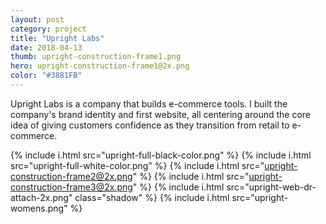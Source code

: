 ```yaml
---
layout: post
category: project
title: "Upright Labs"
date: 2018-04-13
thumb: upright-construction-frame1.png
hero: upright-construction-frame1@2x.png
color: "#3881FB"
---
```


Upright Labs is a company that builds e-commerce tools. I built the company's brand identity and first website, all centering around the core idea of giving customers confidence as they transition from retail to e-commerce.

{% include i.html src="upright-full-black-color.png" %}
{% include i.html src="upright-full-white-color.png" %}
{% include i.html src="upright-construction-frame2@2x.png" %}
{% include i.html src="upright-construction-frame3@2x.png" %}
{% include i.html src="upright-web-dr-attach-2x.png" class="shadow" %}
{% include i.html src="upright-womens.png" %}
